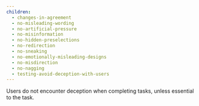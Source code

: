 ```yaml
---
children:
  - changes-in-agreement
  - no-misleading-wording
  - no-artificial-pressure
  - no-misinformation
  - no-hidden-preselections
  - no-redirection
  - no-sneaking
  - no-emotionally-misleading-designs
  - no-misdirection
  - no-nagging
  - testing-avoid-deception-with-users
---
```


Users do not encounter deception when completing tasks, unless essential to the task.
